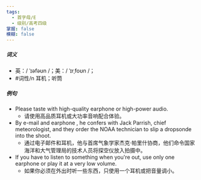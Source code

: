 ```yaml
---
tags:
  - 首字母/E
  - 级别/高考四级
掌握: false
模糊: false
---
```

##### 词义
- 英：/ ˈɪəfəʊn /；美：/ ˈɪrˌfoʊn /；
- #词性/n 耳机；听筒
##### 例句
- Please taste with high-quality earphone or high-power audio.
	- 请使用高品质耳机或大功率音响配合体验。
- By e-mail and earphone , he confers with Jack Parrish, chief meteorologist, and they order the NOAA technician to slip a dropsonde into the shoot.
	- 通过电子邮件和耳机，他与首席气象学家杰克·帕里什协商，他们命令国家海洋和大气管理局的技术人员将探空仪放入拍摄中。
- If you have to listen to something when you're out, use only one earphone or play it at a very low volume.
	- 如果你必须在外出时听一些东西，只使用一个耳机或把音量调小。
